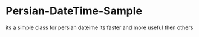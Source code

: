 # Persian-DateTime-Sample
its a simple class for persian dateime its faster and more useful then others 
